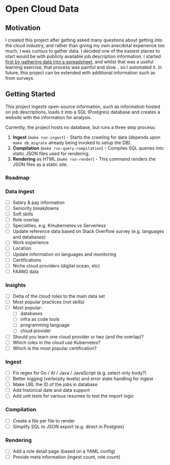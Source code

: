 
# Open Cloud Data

## Motivation

I created this project after getting asked many questions about getting into the cloud industry, and rather than giving my own anecdotal experience too much, I was curious to gather data. I decided one of the easiest places to start would be with publicly available job description information. I started [first by gathering data into a spreadsheet](https://www.youtube.com/watch?v=IjYo-LS6lVY), and whilst that was a useful learning exercise, that process was painful and slow... so I automated it. In future, this project can be extended with additional information such as from surveys. 

## Getting Started

This project ingests open-source information, such as information hosted on job descriptions, loads it into a SQL (Postgres) database and creates a website with the information for analysis. 

Currently, the project hosts no database, but runs a three step process: 

1. **Ingest** (`make run-ingest`) - Starts the crawling for data (depends upon `make db_migrate` already being invoked to setup the DB).
2. **Compilation** (`make run-query-compilation`) - Compiles SQL queries into static JSON files used for rendering. 
3. **Rendering** as HTML (`make run-render`) - This command renders the JSON files as a static site. 

### Roadmap

### Data Ingest

- [ ] Salary & pay information
- [ ] Seniority breakdowns
- [ ] Soft skills
- [ ] Role overlap
- [ ] Specialties, e.g. Kmubernetes vs Serverless
- [ ] Update reference data based on Stack Overflow survey (e.g. languages and databases)
- [ ] Work experience
- [ ] Location
- [ ] Update information on languages and monitoring
- [ ] Certifications
- [ ] Niche cloud providers (digital ocean, etc)
- [ ] FAANG data

### Insights

- [ ] Delta of the cloud roles to the main data set
- [ ] Most popular practices (not skills)
- [ ] Most popular: 
  - [ ] databases
  - [ ] infra as code tools 
  - [ ] programming language
  - [ ] cloud provider
- [ ] Should you learn one cloud provider or two (and the overlap)?
- [ ] Which roles in the cloud use Kubernetes?
- [ ] Which is the most popular certification?

### Ingest

- [ ] Fix regex for Go / AI / Java / JavaScript (e.g. select only body?)
- [ ] Better logging (verbosity levels) and error state handling for ingest
- [ ] Make URL the ID of the jobs in database
- [ ] Add historical date and data support
- [ ] Add unit tests for various resumes to test the import logic

### Compilation

- [ ] Create a file per file to render
- [ ] Simplify SQL to JSON export (e.g. direct in Postgres)

### Rendering

- [ ]  Add a role detail page (based on a YAML config)
- [ ]  Provide meta information (ingest count, role count)
